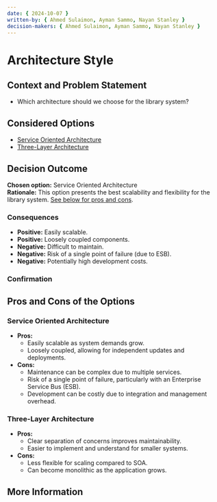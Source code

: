```yaml
---
date: { 2024-10-07 }
written-by: { Ahmed Sulaimon, Ayman Sammo, Nayan Stanley }
decision-makers: { Ahmed Sulaimon, Ayman Sammo, Nayan Stanley }
---
```


# Architecture Style

## Context and Problem Statement

- Which architecture should we choose for the library system?

## Considered Options

- [Service Oriented Architecture](#service-oriented-architecture)
- [Three-Layer Architecture](#three-layer-architecture)

## Decision Outcome

**Chosen option:** Service Oriented Architecture  
**Rationale:** This option presents the best scalability and flexibility for the library system. [See below for pros and cons](#pros-cons).

### Consequences

- **Positive:** Easily scalable.
- **Positive:** Loosely coupled components.
- **Negative:** Difficult to maintain.
- **Negative:** Risk of a single point of failure (due to ESB).
- **Negative:** Potentially high development costs.

### Confirmation

<!-- Describe how the implementation will be confirmed. -->

<a name="pros-cons"></a>

## Pros and Cons of the Options

<a name="service-oriented-architecture"></a>

### Service Oriented Architecture

- **Pros:**
  - Easily scalable as system demands grow.
  - Loosely coupled, allowing for independent updates and deployments.
- **Cons:**
  - Maintenance can be complex due to multiple services.
  - Risk of a single point of failure, particularly with an Enterprise Service Bus (ESB).
  - Development can be costly due to integration and management overhead.

<a name="three-layer-architecture"></a>

### Three-Layer Architecture

- **Pros:**
  - Clear separation of concerns improves maintainability.
  - Easier to implement and understand for smaller systems.
- **Cons:**
  - Less flexible for scaling compared to SOA.
  - Can become monolithic as the application grows.

## More Information

<!-- Additional evidence or team agreement on the decision, links to related resources. -->
